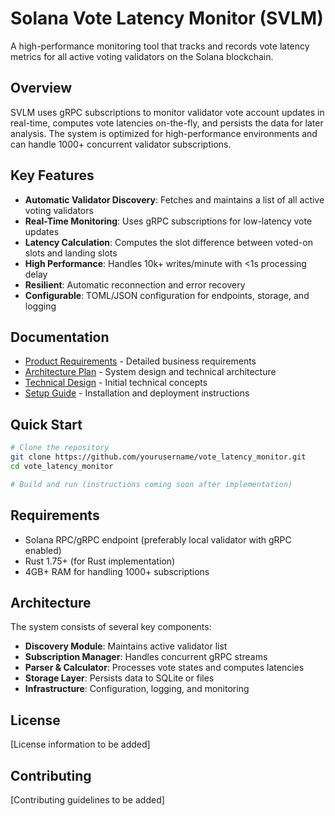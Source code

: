 # Solana Vote Latency Monitor (SVLM)

A high-performance monitoring tool that tracks and records vote latency metrics for all active voting validators on the Solana blockchain.

## Overview

SVLM uses gRPC subscriptions to monitor validator vote account updates in real-time, computes vote latencies on-the-fly, and persists the data for later analysis. The system is optimized for high-performance environments and can handle 1000+ concurrent validator subscriptions.

## Key Features

- **Automatic Validator Discovery**: Fetches and maintains a list of all active voting validators
- **Real-Time Monitoring**: Uses gRPC subscriptions for low-latency vote updates
- **Latency Calculation**: Computes the slot difference between voted-on slots and landing slots
- **High Performance**: Handles 10k+ writes/minute with <1s processing delay
- **Resilient**: Automatic reconnection and error recovery
- **Configurable**: TOML/JSON configuration for endpoints, storage, and logging

## Documentation

- [Product Requirements](docs/PRODUCT_REQUIREMENTS_DOCUMENT.md) - Detailed business requirements
- [Architecture Plan](docs/ARCHITECTURE_PLAN.md) - System design and technical architecture
- [Technical Design](docs/TECHNICAL_DESIGN_DOCUMENT_PROPOSAL.md) - Initial technical concepts
- [Setup Guide](docs/SETUP_GUIDE.md) - Installation and deployment instructions

## Quick Start

```bash
# Clone the repository
git clone https://github.com/yourusername/vote_latency_monitor.git
cd vote_latency_monitor

# Build and run (instructions coming soon after implementation)
```

## Requirements

- Solana RPC/gRPC endpoint (preferably local validator with gRPC enabled)
- Rust 1.75+ (for Rust implementation)
- 4GB+ RAM for handling 1000+ subscriptions

## Architecture

The system consists of several key components:
- **Discovery Module**: Maintains active validator list
- **Subscription Manager**: Handles concurrent gRPC streams
- **Parser & Calculator**: Processes vote states and computes latencies
- **Storage Layer**: Persists data to SQLite or files
- **Infrastructure**: Configuration, logging, and monitoring

## License

[License information to be added]

## Contributing

[Contributing guidelines to be added]